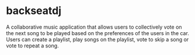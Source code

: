 # backseatdj
A collaborative music application that allows users to collectively vote on the next song to be played based on the preferences of the users in the car. Users can create a playlist, play songs on the playlist, vote to skip a song or vote to repeat a song.
